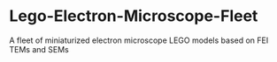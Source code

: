 # Lego-Electron-Microscope-Fleet
 A fleet of miniaturized electron microscope LEGO models based on FEI TEMs and SEMs
